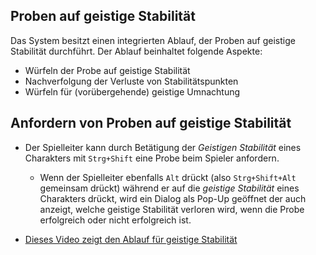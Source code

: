 <!--- This file is auto generated from module/manual/de/sanity.md -->
## Proben auf geistige Stabilität

Das System besitzt einen integrierten Ablauf, der Proben auf geistige Stabilität durchführt. Der Ablauf beinhaltet folgende Aspekte:
- Würfeln der Probe auf geistige Stabilität
- Nachverfolgung der Verluste von Stabilitätspunkten
- Würfeln für (vorübergehende) geistige Umnachtung

## Anfordern von Proben auf geistige Stabilität

- Der Spielleiter kann durch Betätigung der _Geistigen Stabilität_ eines Charakters mit `Strg+Shift` eine Probe beim Spieler anfordern.

  - Wenn der Spielleiter ebenfalls `Alt` drückt (also `Strg+Shift+Alt` gemeinsam drückt) während er auf die _geistige Stabilität_ eines Charakters drückt, wird ein Dialog als Pop-Up geöffnet der auch anzeigt, welche geistige Stabilität verloren wird, wenn die Probe erfolgreich oder nicht erfolgreich ist.

- [Dieses Video zeigt den Ablauf für geistige Stabilität](https://www.youtube.com/watch?v=yAMqHiv7eMw)
